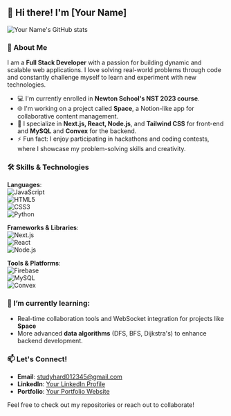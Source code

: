 
## 👋 Hi there! I'm [Your Name]

![Your Name's GitHub stats](https://github-readme-stats.vercel.app/api?username=your-username&show_icons=true&theme=radical&count_private=true)

### 🚀 About Me

I am a **Full Stack Developer** with a passion for building dynamic and scalable web applications. I love solving real-world problems through code and constantly challenge myself to learn and experiment with new technologies.  
- 💻 I'm currently enrolled in **Newton School's NST 2023 course**.
- 🌐 I'm working on a project called **Space**, a Notion-like app for collaborative content management.
- 🎨 I specialize in **Next.js, React, Node.js**, and **Tailwind CSS** for front-end and **MySQL** and **Convex** for the backend.
- ⚡ Fun fact: I enjoy participating in hackathons and coding contests, where I showcase my problem-solving skills and creativity.

### 🛠️ Skills & Technologies

**Languages**:  
![JavaScript](https://img.shields.io/badge/-JavaScript-F7DF1E?style=flat&logo=javascript&logoColor=black)  
![HTML5](https://img.shields.io/badge/-HTML5-E34F26?style=flat&logo=html5&logoColor=white)  
![CSS3](https://img.shields.io/badge/-CSS3-1572B6?style=flat&logo=css3&logoColor=white)  
![Python](https://img.shields.io/badge/-Python-3776AB?style=flat&logo=python&logoColor=white)

**Frameworks & Libraries**:  
![Next.js](https://img.shields.io/badge/-Next.js-000000?style=flat&logo=next.js&logoColor=white)  
![React](https://img.shields.io/badge/-React-61DAFB?style=flat&logo=react&logoColor=black)  
![Node.js](https://img.shields.io/badge/-Node.js-339933?style=flat&logo=node.js&logoColor=white)

**Tools & Platforms**:  
![Firebase](https://img.shields.io/badge/-Firebase-FFCA28?style=flat&logo=firebase&logoColor=white)  
![MySQL](https://img.shields.io/badge/-MySQL-4479A1?style=flat&logo=mysql&logoColor=white)  
![Convex](https://img.shields.io/badge/-Convex-3B83BD?style=flat&logo=data&logoColor=white)

### 🌱 I’m currently learning:
- Real-time collaboration tools and WebSocket integration for projects like **Space**
- More advanced **data algorithms** (DFS, BFS, Dijkstra's) to enhance backend development.

### 📫 Let's Connect!
- **Email**: [studyhard012345@gmail.com](mailto:studyhard012345@gmail.com)
- **LinkedIn**: [Your LinkedIn Profile](https://www.linkedin.com/in/your-profile)
- **Portfolio**: [Your Portfolio Website](https://yourportfolio.com)

Feel free to check out my repositories or reach out to collaborate!


<!--
**cmdPrompt-lang/cmdPrompt-lang** is a ✨ _special_ ✨ repository because its `README.md` (this file) appears on your GitHub profile.

Here are some ideas to get you started:

- 🔭 I’m currently working on ...
- 🌱 I’m currently learning ...
- 👯 I’m looking to collaborate on ...
- 🤔 I’m looking for help with ...
- 💬 Ask me about ...
- 📫 How to reach me: ...
- 😄 Pronouns: ...
- ⚡ Fun fact: ...
-->
